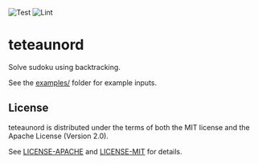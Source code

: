![Test](https://github.com/umcconnell/servum/workflows/test/badge.svg)
![Lint](https://github.com/umcconnell/servum/workflows/lint/badge.svg)

# teteaunord

Solve sudoku using backtracking.

See the [examples/](examples/) folder for example inputs.

## License

teteaunord is distributed under the terms of both the MIT license and the
Apache License (Version 2.0).

See [LICENSE-APACHE](LICENSE-APACHE) and [LICENSE-MIT](LICENSE-MIT) for
details.
